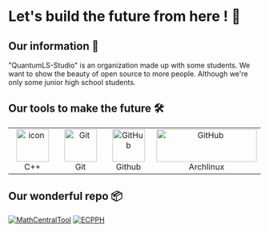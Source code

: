 # Let's build the future from here ! 👋

## Our information 📔

"QuantumLS-Studio" is an organization made up with some students. We want to show the beauty of open source to more people. Although we're only some junior high school students.

## Our tools to make the future 🛠️

<table>
  <tr>
    <td align="center" width="96">
        <img src="https://techstack-generator.vercel.app/cpp-icon.svg" alt="icon" width="65" height="65" />
      <br>C++
    </td>
    <td align="center" width="96">
        <img src="https://user-images.githubusercontent.com/25181517/192108372-f71d70ac-7ae6-4c0d-8395-51d8870c2ef0.png" width="65" height="65" alt="Git" />
      <br>Git
    </td>
    <td align="center" width="96">
        <img src="https://techstack-generator.vercel.app/github-icon.svg" width="65" height="65" alt="GitHub" />
      <br>Github
    </td>
    <td align="center">
        <img src="https://camo.githubusercontent.com/6749d719380b9d263e87f49890bf0230bb6d92979a18b6e9154be2290fe9134d/68747470733a2f2f7777772e617263686c696e75782e6f72672f7374617469632f6c6f676f732f617263686c696e75782d6c6f676f2d6461726b2d313230306470692e6234326264333564353931362e706e67" width="200" height="65" alt="GitHub" />
      <br>Archlinux
    </td>
 </tr>
</table>

## Our wonderful repo 📦

[![MathCentralTool](https://github-readme-stats.vercel.app/api/pin/?username=QuantumLS-Studio&repo=MathCentralTool)](https://github.com/QuantumLS-Studio/MathCentralTool)
[![ECPPH](https://github-readme-stats.vercel.app/api/pin/?username=QuantumLS-Studio&repo=ECPPH)](https://github.com/QuantumLS-Studio/ECPPH)
